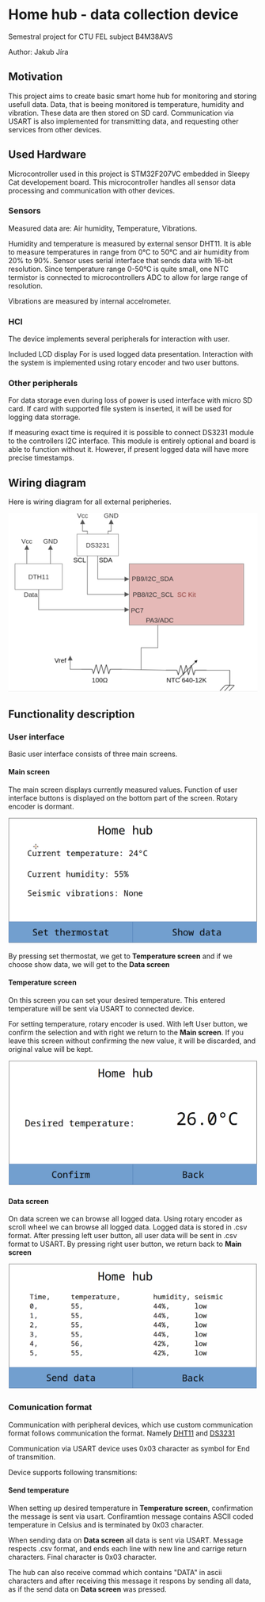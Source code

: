 # Home hub - data collection device

Semestral project for CTU FEL subject B4M38AVS

Author: Jakub Jíra

## Motivation

This project aims to create basic smart home hub for monitoring and storing usefull data. Data, that is beeing monitored is temperature, humidity and vibration. These data are then stored on SD card. Communication via USART is also implemented for transmitting data, and requesting other services from other devices.

## Used Hardware

Microcontroller used in this project is STM32F207VC embedded in Sleepy Cat developement board. This microcontroller handles all sensor data processing and communication with other devices. 

### Sensors

Measured data are: Air humidity, Temperature, Vibrations.

Humidity and temperature is measured by external sensor DHT11. It is able to measure temperatures in range from 0°C to 50°C and air humidity from 20% to 90%. Sensor uses serial interface that sends data with 16-bit resolution. Since temperature range 0-50°C is quite small, one NTC termistor is connected to microcontrollers ADC to allow for large range of resolution.

Vibrations are measured by internal accelrometer.

### HCI

The device implements several peripherals for interaction with user. 

Included LCD display For is used logged data presentation. Interaction with the system is implemented using rotary encoder and two user buttons.

### Other peripherals

For data storage even during loss of power is used interface with micro SD card. If card with supported file system is inserted, it will be used for logging data storrage. 

If measuring exact time is required it is possible to connect DS3231 module to the controllers I2C interface. This module is entirely optional and board is able to function without it. However, if present logged data will have more precise timestamps.

## Wiring diagram

Here is wiring diagram for all external peripheries.

![Wiring diagram](media/wiring_diagram)

## Functionality description

### User interface

Basic user interface consists of three main screens.

#### __Main screen__

The main screen displays currently measured values. Function of user interface buttons is displayed on the bottom part of the screen. 
Rotary encoder is dormant.

![Main hub screen](media/home_hub.png)

By pressing set thermostat, we get to __Temperature screen__ and if we choose show data, we will get to the __Data screen__

#### __Temperature screen__

On this screen you can set your desired temperature. This entered temperature will be sent via USART to connected device.

For setting temperature, rotary encoder is used. With left User button, we confirm the selection and with right we return to the __Main screen__. If you leave this screen without confirming the new value, it will be discarded, and original value will be kept.

![Main hub screen](media/temperature_hub.png)

#### __Data screen__

On data screen we can browse all logged data. Using rotary encoder as scroll wheel we can browse all logged data. 
Logged data is stored in .csv format. After pressing left user button, all user data will be sent in .csv format to USART. 
By pressing right user button, we return back to __Main screen__

![Main hub screen](media/data_hub.png)

### Comunication format

Communication with peripheral devices, which use custom communication format follows communication the format. Namely [DHT11](https://components101.com/sites/default/files/component_datasheet/DHT11-Temperature-Sensor.pdf) and [DS3231](https://www.analog.com/media/en/technical-documentation/data-sheets/DS3231.pdf)

Communication via USART device uses 0x03 character as symbol for End of transmition. 

Device supports following transmitions:

#### Send temperature

When setting up desired temperature in __Temperature screen__, confirmation the message is sent via usart. Confiramtion message contains ASCII coded temperature in Celsius and is terminated by 0x03 character.

When sending data on __Data screen__ all data is sent via USART. Message respects .csv format, and ends each line with new line and carrige return characters. Final character is 0x03 character.

The hub can also receive commad which contains "DATA" in ascii characters and after receiving this message it respons by sending all data, as if the send data on __Data screen__ was pressed.



